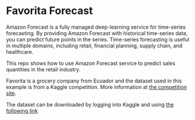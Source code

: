 # Favorita Forecast

Amazon Forecast is a fully managed deep-learning service for time-series forecasting. By providing Amazon Forecast with historical time-series data, you can predict future points in the series. Time-series forecasting is useful in multiple domains, including retail, financial planning, supply chain, and healthcare. 

This repo shows how to use Amazon Forecast service to predict sales quantities in the retail industry.

Favorita is a grocery company from Ecuador and the dataset used in this example is from a Kaggle competition. More information at [the competition site](https://www.kaggle.com/c/favorita-grocery-sales-forecasting).

The dataset can be downloaded by logging into Kaggle and using [the following link](https://www.kaggle.com/c/7391/download-all) 

